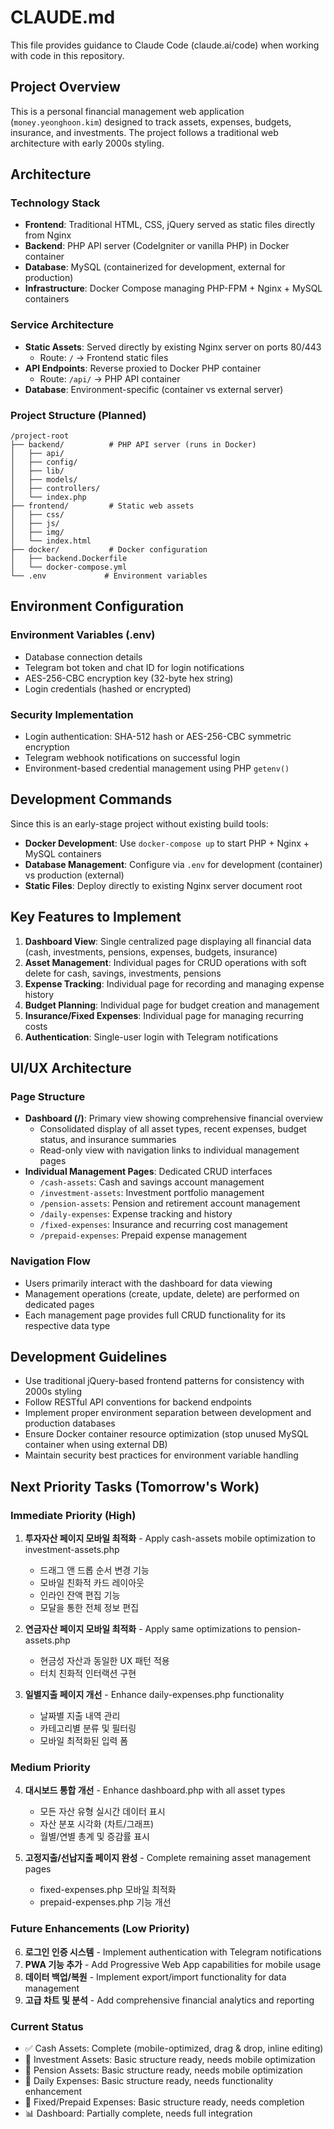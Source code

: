 # CLAUDE.md

This file provides guidance to Claude Code (claude.ai/code) when working with code in this repository.

## Project Overview

This is a personal financial management web application (`money.yeonghoon.kim`) designed to track assets, expenses, budgets, insurance, and investments. The project follows a traditional web architecture with early 2000s styling.

## Architecture

### Technology Stack
- **Frontend**: Traditional HTML, CSS, jQuery served as static files directly from Nginx
- **Backend**: PHP API server (CodeIgniter or vanilla PHP) in Docker container
- **Database**: MySQL (containerized for development, external for production)
- **Infrastructure**: Docker Compose managing PHP-FPM + Nginx + MySQL containers

### Service Architecture
- **Static Assets**: Served directly by existing Nginx server on ports 80/443
  - Route: `/` → Frontend static files
- **API Endpoints**: Reverse proxied to Docker PHP container
  - Route: `/api/` → PHP API container
- **Database**: Environment-specific (container vs external server)

### Project Structure (Planned)
```
/project-root
├── backend/          # PHP API server (runs in Docker)
│   ├── api/
│   ├── config/
│   ├── lib/
│   ├── models/
│   ├── controllers/
│   └── index.php
├── frontend/         # Static web assets
│   ├── css/
│   ├── js/
│   ├── img/
│   └── index.html
├── docker/           # Docker configuration
│   ├── backend.Dockerfile
│   └── docker-compose.yml
└── .env             # Environment variables
```

## Environment Configuration

### Environment Variables (.env)
- Database connection details
- Telegram bot token and chat ID for login notifications
- AES-256-CBC encryption key (32-byte hex string)
- Login credentials (hashed or encrypted)

### Security Implementation
- Login authentication: SHA-512 hash or AES-256-CBC symmetric encryption
- Telegram webhook notifications on successful login
- Environment-based credential management using PHP `getenv()`

## Development Commands

Since this is an early-stage project without existing build tools:
- **Docker Development**: Use `docker-compose up` to start PHP + Nginx + MySQL containers
- **Database Management**: Configure via `.env` for development (container) vs production (external)
- **Static Files**: Deploy directly to existing Nginx server document root

## Key Features to Implement

1. **Dashboard View**: Single centralized page displaying all financial data (cash, investments, pensions, expenses, budgets, insurance)
2. **Asset Management**: Individual pages for CRUD operations with soft delete for cash, savings, investments, pensions
3. **Expense Tracking**: Individual page for recording and managing expense history
4. **Budget Planning**: Individual page for budget creation and management
5. **Insurance/Fixed Expenses**: Individual page for managing recurring costs
6. **Authentication**: Single-user login with Telegram notifications

## UI/UX Architecture

### Page Structure
- **Dashboard (/)**: Primary view showing comprehensive financial overview
  - Consolidated display of all asset types, recent expenses, budget status, and insurance summaries
  - Read-only view with navigation links to individual management pages
- **Individual Management Pages**: Dedicated CRUD interfaces
  - `/cash-assets`: Cash and savings account management
  - `/investment-assets`: Investment portfolio management
  - `/pension-assets`: Pension and retirement account management
  - `/daily-expenses`: Expense tracking and history
  - `/fixed-expenses`: Insurance and recurring cost management
  - `/prepaid-expenses`: Prepaid expense management

### Navigation Flow
- Users primarily interact with the dashboard for data viewing
- Management operations (create, update, delete) are performed on dedicated pages
- Each management page provides full CRUD functionality for its respective data type

## Development Guidelines

- Use traditional jQuery-based frontend patterns for consistency with 2000s styling
- Follow RESTful API conventions for backend endpoints
- Implement proper environment separation between development and production databases
- Ensure Docker container resource optimization (stop unused MySQL container when using external DB)
- Maintain security best practices for environment variable handling

## Next Priority Tasks (Tomorrow's Work)

### Immediate Priority (High)
1. **투자자산 페이지 모바일 최적화** - Apply cash-assets mobile optimization to investment-assets.php
   - 드래그 앤 드롭 순서 변경 기능
   - 모바일 친화적 카드 레이아웃
   - 인라인 잔액 편집 기능
   - 모달을 통한 전체 정보 편집

2. **연금자산 페이지 모바일 최적화** - Apply same optimizations to pension-assets.php
   - 현금성 자산과 동일한 UX 패턴 적용
   - 터치 친화적 인터랙션 구현

3. **일별지출 페이지 개선** - Enhance daily-expenses.php functionality
   - 날짜별 지출 내역 관리
   - 카테고리별 분류 및 필터링
   - 모바일 최적화된 입력 폼

### Medium Priority
4. **대시보드 통합 개선** - Enhance dashboard.php with all asset types
   - 모든 자산 유형 실시간 데이터 표시
   - 자산 분포 시각화 (차트/그래프)
   - 월별/연별 총계 및 증감률 표시

5. **고정지출/선납지출 페이지 완성** - Complete remaining asset management pages
   - fixed-expenses.php 모바일 최적화
   - prepaid-expenses.php 기능 개선

### Future Enhancements (Low Priority)
6. **로그인 인증 시스템** - Implement authentication with Telegram notifications
7. **PWA 기능 추가** - Add Progressive Web App capabilities for mobile usage
8. **데이터 백업/복원** - Implement export/import functionality for data management
9. **고급 차트 및 분석** - Add comprehensive financial analytics and reporting

### Current Status
- ✅ Cash Assets: Complete (mobile-optimized, drag & drop, inline editing)
- 🔧 Investment Assets: Basic structure ready, needs mobile optimization
- 🔧 Pension Assets: Basic structure ready, needs mobile optimization
- 🔧 Daily Expenses: Basic structure ready, needs functionality enhancement
- 🔧 Fixed/Prepaid Expenses: Basic structure ready, needs completion
- 📊 Dashboard: Partially complete, needs full integration